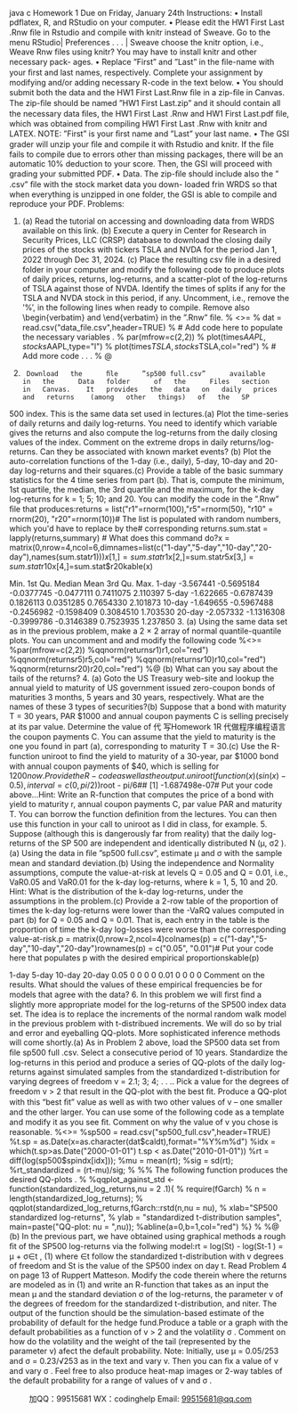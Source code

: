 java c
Homework   1 
Due   on   Friday,   January   24th
Instructions: 
• Install   pdflatex,   R,   and   RStudio on   your   computer.
•      Please    edit    the    HW1 First Last   .Rnw    ﬁle    in    Rstudio    and    compile    with    knitr    instead    of   Sweave.         Go   to   the   menu   RStudio| Preferences   .   .   .   | Sweave   choose   the   knitr   option,   i.e.,   Weave      Rnw      files      using      knitr?   You   may   have   to   install   knitr   and   other   necessary   pack-   ages.
•      Replace      ”First”      and      ”Last”      in      the      ﬁle-name      with      your      ﬁrst      and      last      names,      respectively.   Complete   your   assignment   by   modifying   and/or   adding   necessary   R-code   in   the   text   below.
•   You   should   submit   both   the data and   the   HW1 First Last.Rnw   ﬁle   in   a   zip-ﬁle   in   Canvas.   The   zip-ﬁle   should   be   named   ”HW1 First Last.zip”   and   it   should   contain   all   the   necessary   data   ﬁles,   the   HW1 First Last   .Rnw   and   HW1 First Last.pdf   ﬁle,   which   was   obtained   from   compiling   HW1 First Last   .Rnw with   knitr   and   LATEX.
NOTE: ”First”   is   your   ﬁrst   name   and   ”Last”   your   last   name.
•      The   GSI   grader   will   unzip   your   ﬁle   and   compile   it   with   Rstudio   and   knitr.   If the   ﬁle   fails   to   compile due to errors other   than   missing   packages,   there   will   be   an   automatic   10%   deduction   to   your   score.   Then,   the   GSI   will   proceed   with   grading   your   submitted   PDF.
• Data. The   zip-ﬁle   should   include   also   the   ”   .csv”   ﬁle   with   the   stock   market   data   you   down-   loaded   frin   WRDS      so   that   when   everything   is   unzipped   in   one      folder,      the      GSI   is      able   to   compile   and   reproduce   your   PDF.
Problems: 
1. (a) Read   the   tutorial   on   accessing   and   downloading   data   from   WRDS   available   on this   link. 
(b) Execute   a   query   in      Center   for   Research   in      Security   Prices,      LLC    (CRSP)   database   to   download   the   closing   daily   prices   of the   stocks   with   tickers   TSLA and   NVDA for   the   period   Jan   1,   2022   through   Dec   31,   2024. 
(c) Place the   resulting   csv ﬁle   in   a   desired   folder   in your   computer   and   modify   the   following   code      to      produce      plots      of   daily      prices,      returns,    log-returns,    and      a      scatter-plot      of   the   log-returns   of   TSLA   against   those   of   NVDA.
Identify   the   times   of splits   if   any   for   the   TSLA   and   NVDA   stock   in   this   period,   if   any.
Uncomment,   i.e.,   remove   the      ’%’,   in   the   following   lines   when   ready   to    compile.    Remove    also   \begin{verbatim}   and   \end{verbatim}   in   the    ”.Rnw”   ﬁle.
%    <>=
%      dat      =      read.csv("data_file.csv",header=TRUE)
%      #      Add    code      here      to      populate      the      necessary      variables   .   %      par(mfrow=c(2,2))
%      plot(times$AAPL,stocks$AAPL,type="l")
%      plot(times$TSLA,stocks$TSLA,col="red")
%    #      Add   more      code   .   .   .
%      @
2.      Download   the      ﬁle      ”sp500 full.csv”      available      in   the      Data   folder      of   the      Files   section      in   Canvas.    It   provides   the   data   on   daily   prices   and   returns    (among   other   things)   of   the   SP
500   index.   This   is   the   same   data   set   used   in   lectures.(a) Plot   the   time-series   of   daily   returns   and   daily   log-returns.    You   need   to   identify   which   variable gives the returns and also compute the log-returns from the   daily   closing values   of the   index.    Comment   on   the   extreme   drops   in   daily   returns/log-returns.    Can   they   be   associated   with   known   market   events?
(b) Plot   the   auto-correlation   functions   of   the      1-day      (i.e.,   daily),   5-day,      10-day   and   20-day   log-returns   and   their   squares.(c) Provide   a table   of the   basic   summary   statistics   for the   4 time   series   from   part (b).    That   is,   compute   the   minimum,   1st   quartile,   the   median,   the   3rd   quartile   and   the   maximum,   for   the   k-day   log-returns   for   k   =   1;   5; 10;   and   20.    You   can   modify   the   code   in   the   ”.Rnw”   ﬁle   that   produces:returns = list("r1"=rnorm(100),"r5"=rnorm(50), "r10" = rnorm(20), "r20"=rnorm(10))# The list is populated with random numbers, which you'd have to replace by the# corresponding returns.sum.stat = lapply(returns,summary) # What does this command do?x = matrix(0,nrow=4,ncol=6,dimnames=list(c("1-day","5-day","10-day","20-day"),names(sum.stat$r1)))x[1,]=sum.stat$r1x[2,]=sum.stat$r5x[3,]=sum.stat$r10x[4,]=sum.stat$r20kable(x)

Min. 
1st Qu. 
Median 
Mean 
3rd Qu. 
Max. 
1-day 
-3.567441 
-0.5695184 
-0.0377745 
-0.0477111 
0.7411075 
2.110397 
5-day 
-1.622665 
-0.6787439 
0.1826113 
0.0351285 
0.7654330 
2.101873 
10-day 
-1.649655 
-0.5967488 
-0.2456982 
-0.1598409 
0.3084510 
1.703530 
20-day 
-2.057332 
-1.1316308 
-0.3999786 
-0.3146389 
0.7523935 
1.237850 
3. (a) Using      the    same      data      set      as      in      the      previous      problem,    make    a    2      ×   2    array    of   normal   quantile-quantile   plots.   You   can   uncomment   and   and   modify   the   following   code
%<>=
%par(mfrow=c(2,2))         %qqnorm(returns$r1)
%qqline(returns$r1,col="red")   %qqnorm(returns$r5)
%qqline(returns$r5,col="red")
%qqnorm(returns$r10)
%qqline(returns$r10,col="red")   %qqnorm(returns$r20)
%qqline(returns$r20,col="red")   %@
(b) What   can   you   say   about   the   tails   of the   returns?
4. (a) Goto the US Treasury web-site and lookup the annual yield to maturity of   US government   issued   zero-coupon   bonds   of   maturities   3   months,   5   years   and   30   years,   respectively.    What   are   the   names   of these   3   types   of securities?(b) Suppose that a bond with maturity T = 30 years,   PAR $1000   and   annual   coupon   payments   C   is   selling   precisely   at   its   par   value.    Determine   the   value   of 代 写Homework 1R
代做程序编程语言the   coupon   payments    C.    You   can   assume   that   the   yield   to   maturity   is   the   one   you   found   in   part (a),   corresponding   to   maturity   T =   30.(c) Use   the   R-function   uniroot   to   ﬁnd   the   yield   to   maturity   of   a   30-year,   par   $1000   bond   with   annual   coupon   payments   of   $40,   which   is   selling   for   $1200   now.    Provide   the   R-code   as   well   as   the   output.uniroot(function(x)(sin(x)-0.5), interval=c(0,pi/2))$root - pi/6## [1] -1.687498e-07# Put your code above...Hint:   Write an R-function that computes the price   of a   bond   with   yield   to   maturity   r,   annual   coupon   payments   C,   par   value   PAR   and   maturity   T.      You   can   borrow   the   function   deﬁnition   from   the   lectures.    You   can   then   use   this   function   in   your   call   to   uniroot   as   I   did   in   class,   for   example.
5.    Suppose   (although this   is   dangerously   far   from   reality) that the   daily   log-returns   of the   SP
500   are   independent   and   identically   distributed   N   (μ,   σ2   ).
(a) Using   the   data   in   ﬁle   ”sp500 full.csv”,   estimate   μ   and   σ   with   the   sample   mean   and   standard   deviation.(b) Using   the   independence   and   Normality   assumptions,   compute   the   value-at-risk   at   levels   Q = 0.05   and   Q   = 0.01,   i.e.,   VaR0.05    and   VaR0.01    for   the   k-day   log-returns,   where   k   =   1,   5, 10   and   20.
Hint:   What is the distribution of   the k-day log-returns, under the assumptions in the problem.(c) Provide   a   2-row   table   of   the   proportion   of   times   the   k-day   log-returns   were   lower   than   the   -VaRQ    values   computed   in   part (b) for   Q   =   0.05   and   Q   =   0.01.    That   is,   each   entry   in   the   table   is   the   proportion   of   time   the   k-day   log-losses   were   worse   than   the   corresponding   value-at-risk.p = matrix(0,nrow=2,ncol=4)colnames(p) = c("1-day","5-day","10-day","20-day")rownames(p) = c("0.05", "0.01")# Put your code here that populates p with the desired empirical proportionskable(p)

1-day 
5-day 
10-day 
20-day 
0.05 
0 
0 
0 
0 
0.01 
0 
0 
0 
0 
Comment on the results.    What should the values of these   empirical   frequencies   be   for   models   that   agree   with   the   data?
6.      In   this   problem   we   will   ﬁrst   ﬁnd   a   slightly   more   appropriate   model   for   the   log-returns   of the   SP500 index data set.    The idea is to replace the increments   of the normal random walk   model   in   the   previous   problem   with   t-distribued   increments.    We   will   do   so   by   trial   and   error   and   eyeballing   QQ-plots.      More   sophisticated   inference   methods   will   come   shortly.(a) As   in   Problem      2      above,      load   the      SP500   data   set   from   ﬁle    sp500 full   .csv.       Select      a   consecutive      period      of      10   years.       Standardize    the      log-returns      in   this   period      and      produce      a   series   of   QQ-plots   of   the   daily   log-returns   against   simulated   samples   from   the   standardized   t-distribution   for   varying   degrees   of   freedom   v   =   2.1;   3;   4; . . ..      Pick   a   value   for   the   degrees   of   freedom   v   > 2   that   result   in   the   QQ-plot   with   the   best   ﬁt.    Produce   a   QQ-plot   with   this   “best   ﬁt”   value   as   well   as   with   two   other   values   of   v –   one   smaller   and   the   other   larger.   You   can   use   some   of the   following   code   as   a template   and   modify   it   as you   see   ﬁt. Comment on why the value of v you chose is reasonable. 
%<>=
%sp500      =      read.csv("sp500_full.csv",header=TRUE)
%t.sp      =      as.Date(x=as.character(dat$caldt),format="%Y%m%d")
%idx      =      which(t.sp>as.Date("2000-01-01")            t.sp      < as.Date("2010-01-01")) %rt = diff(log(sp500$spindx[idx]));
%mu      =   mean(rt);   %sig      =      sd(rt);
%rt_standardized      =    (rt-mu)/sig;   %
%%      The      following      function      produces      the      desired      QQ-plots   .   %
%qqplot_against_std      <- function(standardized_log_returns,nu = 2 .1){ % require(fGarch)
%      n      =      length(standardized_log_returns);
%      qqplot(standardized_log_returns,fGarch::rstd(n,nu      =      nu),   %                                  xlab="SP500    standardized    log-returns",
%                               ylab    =    "standardized    t-distribution    samples",    main=paste("QQ-plot:      nu      =    ",nu));   %abline(a=0,b=1,col="red")
%}
%         %@
(b) In the   previous   part,   we   have   obtained   using   graphical   methods   a   rough   ﬁt   of the   SP500 log-returns   via   the   follwing   model:rt   = log(St) - log(St-1   ) =   μ + σ∈t   ,                                                                                                                        (1)
where ∈t      follow   the   standardized   t-distribution   with   v   degrees   of freedom   and   St    is   the   value   of the   SP500   index   on   day   t.
Read Problem 4 on   page   13   of Ruppert      Matteson. 
Modify the code therein where the returns are   modeled   as   in   (1)   and   write   an   R-function   that takes   as   an   input the   mean   μ and the   standard   deviation   σ of the   log-returns,   the   parameter   v of the degrees of freedom for the standardized   t-distribution,   and   niter.    The output   of the   function   should   be   the   simulation-based   estimate   of the   probability   of   default   for   the   hedge   fund.Produce   a   table   or   a   graph   with   the   default   probabilities   as   a   function   of   v   >   2   and   the   volatility   σ   .      Comment   on   how   do   the   volatility   and   the   weight   of   the   tail      (represented   by   the      parameter    v)    afect      the    default      probability. Note: Initially,    use    μ    =    0.05/253    and   σ   =   0.23/√253   as   in   the   text   and   vary   v.    Then   you   can   ﬁx   a   value   of   v   and   vary   σ   .    Feel   free to   also produce   heat-map   images or   2-way tables   of the   default   probability   for   a   range   of   values   of   v   and   σ   .

         
加QQ：99515681  WX：codinghelp  Email: 99515681@qq.com
